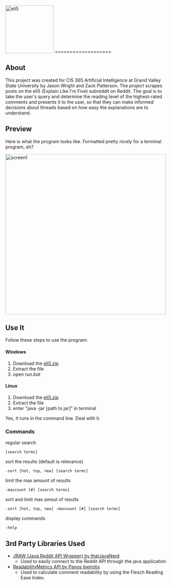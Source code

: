 <img src="http://i.imgur.com/VNfY78v.png" width="150px" alt="eli5" />
===================

About
-----
This project was created for CIS 365 Artificial Intelligence at Grand Valley State University by Jaxon Wright and Zack Patterson. The project scrapes posts on the eli5 (Explain Like I'm Five) subreddit on Reddit. The goal is to take the user's query and determine the reading level of the highest-rated comments and presents it to the user, so that they can make informed decisions about threads based on how easy the explanations are to understand.

Preview
---
Here is what the program looks like. Formatted pretty nicely for a terminal program, eh?

<img src="https://i.imgur.com/VVYclGs.png" width="500px" alt="screen1" />

Use It
---
Follow these steps to use the program:

#### Windows
 1. Download the [eli5.zip](https://git.io/vwtcl)
 2. Extract the file
 3. open *run.bat*

#### Linux
 1. Download the [eli5.zip](https://git.io/vwtcl)
 2. Extract the file
 3. enter "java -jar [path to jar]" in terminal
 
Yes, it runs in the command line. Deal with it.

### Commands
regular search

    [search terms]
sort the results (default is relevance)

    -sort [hot, top, new] [search terms]
limit the max amount of results

    -maxcount [#] [search terms]
sort and limit max amout of results

    -sort [hot, top, new] -maxcount [#] [search terms]
display commands

    -help

3rd Party Libraries Used
----

 - [JRAW (Java Reddit API Wrapper) by thatJavaNerd](https://github.com/thatJavaNerd/JRAW)
	 - Used to easily connect to the Reddit API through the java application
 - [ReadabilityMetrics API by Panos Ipeirotis](https://github.com/ipeirotis/ReadabilityMetrics)
	 - Used to calculate comment readability by using the Flesch Reading Ease Index.
